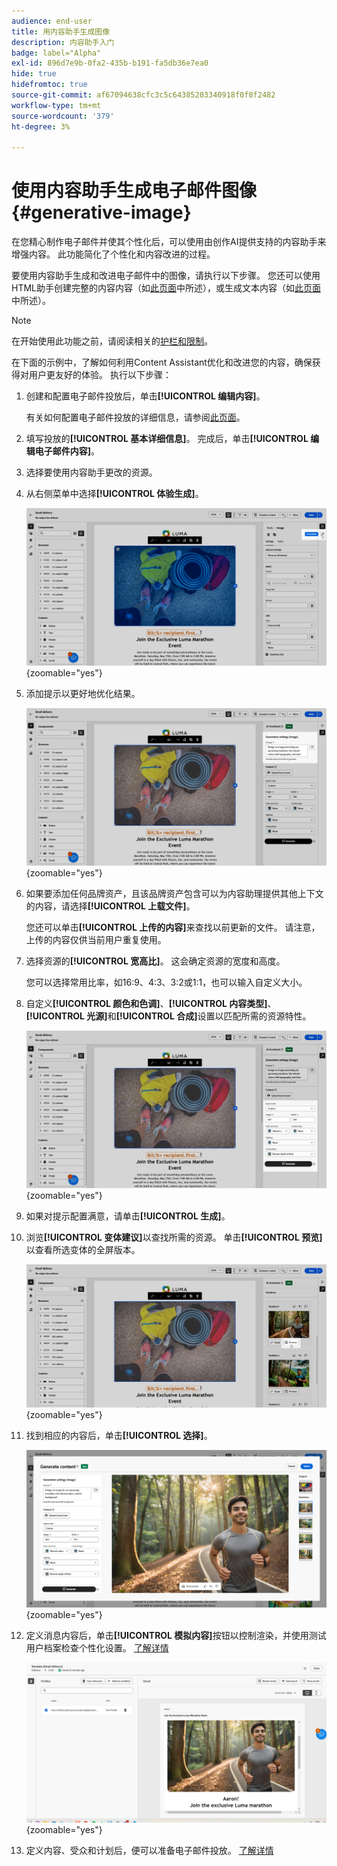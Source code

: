 ```yaml
---
audience: end-user
title: 用内容助手生成图像
description: 内容助手入门
badge: label="Alpha"
exl-id: 896d7e9b-0fa2-435b-b191-fa5db36e7ea0
hide: true
hidefromtoc: true
source-git-commit: af67094638cfc3c5c64385203340918f0f8f2482
workflow-type: tm+mt
source-wordcount: '379'
ht-degree: 3%

---
```


# 使用内容助手生成电子邮件图像 {#generative-image}

在您精心制作电子邮件并使其个性化后，可以使用由创作AI提供支持的内容助手来增强内容。 此功能简化了个性化和内容改进的过程。

要使用内容助手生成和改进电子邮件中的图像，请执行以下步骤。 您还可以使用HTML助手创建完整的内容内容（如[此页面](generative-email.md)中所述），或生成文本内容（如[此页面](generative-content.md)中所述）。

>[!NOTE]
>
>在开始使用此功能之前，请阅读相关的[护栏和限制](generative-gs.md#guardrails-and-limitations)。

在下面的示例中，了解如何利用Content Assistant优化和改进您的内容，确保获得对用户更友好的体验。 执行以下步骤：

1. 创建和配置电子邮件投放后，单击&#x200B;**[!UICONTROL 编辑内容]**。

   有关如何配置电子邮件投放的详细信息，请参阅[此页面](../email/create-email-content.md)。

1. 填写投放的&#x200B;**[!UICONTROL 基本详细信息]**。 完成后，单击&#x200B;**[!UICONTROL 编辑电子邮件内容]**。

1. 选择要使用内容助手更改的资源。

1. 从右侧菜单中选择&#x200B;**[!UICONTROL 体验生成]**。

   ![](assets/image-genai-1.png){zoomable="yes"}

1. 添加提示以更好地优化结果。

   ![](assets/image-genai-2.png){zoomable="yes"}

1. 如果要添加任何品牌资产，且该品牌资产包含可以为内容助理提供其他上下文的内容，请选择&#x200B;**[!UICONTROL 上载文件]**。

   您还可以单击&#x200B;**[!UICONTROL 上传的内容]**&#x200B;来查找以前更新的文件。 请注意，上传的内容仅供当前用户重复使用。

1. 选择资源的&#x200B;**[!UICONTROL 宽高比]**。 这会确定资源的宽度和高度。

   您可以选择常用比率，如16:9、4:3、3:2或1:1，也可以输入自定义大小。

1. 自定义&#x200B;**[!UICONTROL 颜色和色调]**、**[!UICONTROL 内容类型]**、**[!UICONTROL 光源]**&#x200B;和&#x200B;**[!UICONTROL 合成]**&#x200B;设置以匹配所需的资源特性。

   ![](assets/image-genai-3.png){zoomable="yes"}

1. 如果对提示配置满意，请单击&#x200B;**[!UICONTROL 生成]**。

1. 浏览&#x200B;**[!UICONTROL 变体建议]**&#x200B;以查找所需的资源。 单击&#x200B;**[!UICONTROL 预览]**&#x200B;以查看所选变体的全屏版本。

   ![](assets/image-genai-5.png){zoomable="yes"}

1. 找到相应的内容后，单击&#x200B;**[!UICONTROL 选择]**。

   ![](assets/image-genai-6.png){zoomable="yes"}

1. 定义消息内容后，单击&#x200B;**[!UICONTROL 模拟内容]**&#x200B;按钮以控制渲染，并使用测试用户档案检查个性化设置。  [了解详情](../preview-test/preview-content.md)

   ![](assets/image-genai-7.png){zoomable="yes"}

1. 定义内容、受众和计划后，便可以准备电子邮件投放。 [了解详情](../monitor/prepare-send.md)

